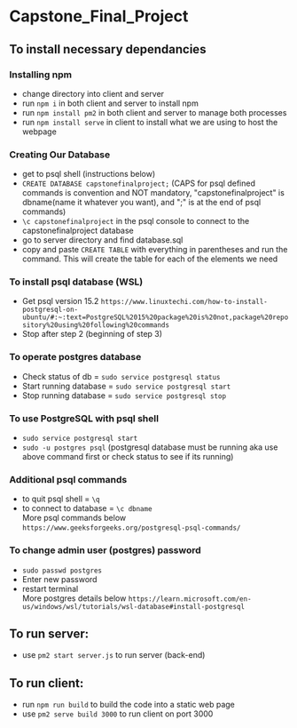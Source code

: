 # Capstone_Final_Project

## To install necessary dependancies

### Installing npm
- change directory into client and server
- run `npm i` in both client and server to install npm
- run `npm install pm2` in both client and server to manage both processes
- run `npm install serve` in client to install what we are using to host the webpage

### Creating Our Database
- get to psql shell (instructions below)
- `CREATE DATABASE capstonefinalproject;` (CAPS for psql defined commands is convention and NOT mandatory, "capstonefinalproject" is dbname(name it whatever you want), and ";" is at the end of psql commands) 
- `\c capstonefinalproject` in the psql console to connect to the capstonefinalproject database
- go to server directory and find database.sql
- copy and paste `CREATE TABLE` with everything in parentheses and run the command. This will create the table for each of the elements we need

### To install psql database (WSL)
- Get psql version 15.2 `https://www.linuxtechi.com/how-to-install-postgresql-on-ubuntu/#:~:text=PostgreSQL%2015%20package%20is%20not,package%20repository%20using%20following%20commands`
- Stop after step 2 (beginning of step 3)

### To operate postgres database
- Check status of db = `sudo service postgresql status` 
- Start running database = `sudo service postgresql start`
- Stop running database = `sudo service postgresql stop`

### To use PostgreSQL with psql shell
- `sudo service postgresql start`
- `sudo -u postgres psql` (postgresql database must be running aka use above command first or check status to see if its running)

### Additional psql commands
- to quit psql shell = `\q` 
- to connect to database = `\c dbname`  
More psql commands below
`https://www.geeksforgeeks.org/postgresql-psql-commands/`

### To change admin user (postgres) password
- `sudo passwd postgres`
- Enter new password
- restart terminal  
More postgres details below
`https://learn.microsoft.com/en-us/windows/wsl/tutorials/wsl-database#install-postgresql`


## To run server:
- use `pm2 start server.js` to run server (back-end)

## To run client:
- run `npm run build` to build the code into a static web page
- use `pm2 serve build 3000` to run client on port 3000